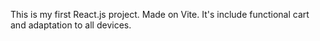 This is my first React.js project.
Made on Vite.
It's include functional cart and adaptation to all devices.
